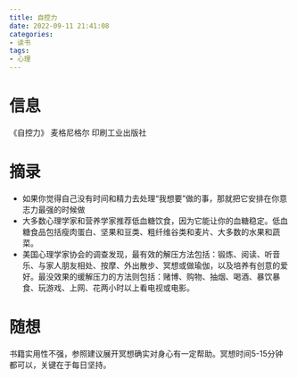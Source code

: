 ```yaml
---
title: 自控力
date: 2022-09-11 21:41:08
categories: 
- 读书
tags: 
- 心理
---
```


# 信息

《自控力》 麦格尼格尔 印刷工业出版社

# 摘录

- 如果你觉得自己没有时间和精力去处理“我想要”做的事，那就把它安排在你意志力最强的时候做
- 大多数心理学家和营养学家推荐低血糖饮食，因为它能让你的血糖稳定。低血糖食品包括瘦肉蛋白、坚果和豆类、粗纤维谷类和麦片、大多数的水果和蔬菜。
- 美国心理学家协会的调查发现，最有效的解压方法包括：锻炼、阅读、听音乐、与家人朋友相处、按摩、外出散步、冥想或做瑜伽，以及培养有创意的爱好。最没效果的缓解压力的方法则包括：赌博、购物、抽烟、喝酒、暴饮暴食、玩游戏、上网、花两小时以上看电视或电影。

# 随想

书籍实用性不强，参照建议展开冥想确实对身心有一定帮助。冥想时间5-15分钟都可以，关键在于每日坚持。
